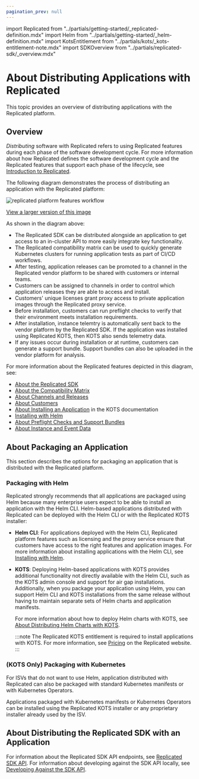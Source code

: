 ```yaml
---
pagination_prev: null
---
```


import Replicated from "../partials/getting-started/_replicated-definition.mdx"
import Helm from "../partials/getting-started/_helm-definition.mdx"
import KotsEntitlement from "../partials/kots/_kots-entitlement-note.mdx"
import SDKOverview from "../partials/replicated-sdk/_overview.mdx"

# About Distributing Applications with Replicated

This topic provides an overview of distributing applications with the Replicated platform.

## Overview

<Replicated/>

_Distributing_ software with Replicated refers to using Replicated features during each phase of the software development cycle. For more information about how Replicated defines the software development cycle and the Replicated features that support each phase of the lifecycle, see [Introduction to Replicated](../intro-replicated).

The following diagram demonstrates the process of distributing an application with the Replicated platform:

![replicated platform features workflow](/images/replicated-platform.png)

[View a larger version of this image](/images/replicated-platform.png)

As shown in the diagram above:
* The Replicated SDK can be distributed alongside an application to get access to an in-cluster API to more easily integrate key functionality.
* The Replicated compatibility matrix can be used to quickly generate Kubernetes clusters for running application tests as part of CI/CD workflows.
* After testing, application releases can be promoted to a channel in the Replicated vendor platform to be shared with customers or internal teams.
* Customers can be assigned to channels in order to control which application releases they are able to access and install.
* Customers' unique licenses grant proxy access to private application images through the Replicated proxy service.
* Before installation, customers can run preflight checks to verify that their environment meets installation requirements.
* After installation, instance telemtry is automatically sent back to the vendor platform by the Replicated SDK. If the application was installed using Replicated KOTS, then KOTS also sends telemetry data.
* If any issues occur during installation or at runtime, customers can generate a support bundle. Support bundles can also be uploaded in the vendor platform for analysis.

For more information about the Replicated features depicted in this diagram, see:
* [About the Replicated SDK](replicated-sdk-overview)
* [About the Compatibility Matrix](testing-about)
* [About Channels and Releases](releases-about)
* [About Customers](licenses-about)
* [About Installing an Application](/enterprise/installing-overview) in the KOTS documentation
* [Installing with Helm](install-with-helm)
* [About Preflight Checks and Support Bundles](preflight-support-bundle-about)
* [About Instance and Event Data](instance-insights-event-data)

## About Packaging an Application

This section describes the options for packaging an application that is distributed with the Replicated platform.
### Packaging with Helm

<Helm/>

Replicated strongly recommends that all applications are packaged using Helm because many enterprise users expect to be able to install an application with the Helm CLI. Helm-based applications distributed with Replicated can be deployed with the Helm CLI or with the Replicated KOTS installer:

* **Helm CLI**: For applications deployed with the Helm CLI, Replicated platform features such as licensing and the proxy service ensure that customers have access to the right features and application images. For more information about installing applications with the Helm CLI, see [Installing with Helm](install-with-helm).
* **KOTS**: Deploying Helm-based applications with KOTS provides additional functionality not directly available with the Helm CLI, such as the KOTS admin console and support for air gap installations. Additionally, when you package your application using Helm, you can support Helm CLI and KOTS installations from the same release without having to maintain separate sets of Helm charts and application manifests. 

  For more information about how to deploy Helm charts with KOTS, see [About Distributing Helm Charts with KOTS](/vendor/helm-native-about).

  :::note
  The Replicated KOTS entitlement is required to install applications with KOTS. For more information, see [Pricing](https://www.replicated.com/pricing) on the Replicated website.
  :::

### (KOTS Only) Packaging with Kubernetes

For ISVs that do not want to use Helm, application distributed with Replicated can also be packaged with standard Kubernetes manifests or with Kubernetes Operators.

Applications packaged with Kubernetes manifests or Kubernetes Operators can be installed using the Replicated KOTS installer or any proprietary installer already used by the ISV.

<KotsEntitlement/>

## About Distributing the Replicated SDK with an Application

<SDKOverview/>

For information about the Replicated SDK API endpoints, see [Replicated SDK API](/reference/replicated-sdk-apis). For information about developing against the SDK API locally, see [Developing Against the SDK API](replicated-sdk-development).